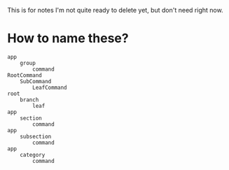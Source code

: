This is for notes I'm not quite ready to delete yet, but don't need right now.

# How to name these?

```
app
    group
        command
RootCommand
    SubCommand
        LeafCommand
root
    branch
        leaf
app
    section
        command
app
    subsection
        command
app
    category
        command
```
